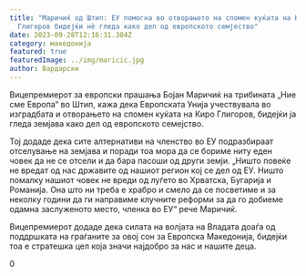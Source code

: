 ```yaml
---
title: "Маричиќ од Штип: ЕУ помогна во отворањето на спомен куќата на Киро
  Глигоров бидејќи нѐ гледа како дел од европското семјество"
date: 2023-09-28T12:16:31.304Z
category: македонија
featured: true
featuredImage: ../img/maricic.jpg
author: Вардарски
---
```

<!--StartFragment-->

Вицепремиерот за европски прашања Бојан Маричиќ на трибината „Ние сме Европа“ во Штип, кажа дека Европската Унија учествувала во изградбата и отворањето на спомен куќата на Киро Глигоров, бидејќи ја гледа земјава како дел од европското семејство.

Тој додаде дека сите алтернативи на членство во ЕУ подразбираат отселување на земјава и поради тоа мора да се бориме ниту еден човек да не се отсели и да бара пасоши од други земји. „Ништо повеќе не вредат од нас државите од нашиот регион кој се дел од ЕУ. Ништо помалку нашиот човек не вреди од луѓето во Хрватска, Бугарија и Романија. Она што ни треба е храбро и смело да се посветиме и за неколку години да ги направиме клучните реформи за да го добиеме одамна заслуженото место, членка во ЕУ“ рече Маричиќ.

Вицепремиерот додаде дека силата на волјата на Владата доаѓа од поддршката на граѓаните за овој сон за Европска Македонија, бидејќи тоа е стратешка цел која значи најдобро за нас и нашите деца.

0[](https://fokus.mk/marichik-od-shtip-eu-pomogna-vo-otvoraneto-na-spomen-kukata-na-kiro-gligorov-bidejki-n-gleda-kako-del-od-evropskoto-semjestvo/# "Like") [](https://www.facebook.com/sharer/sharer.php?u=https://fokus.mk/marichik-od-shtip-eu-pomogna-vo-otvoraneto-na-spomen-kukata-na-kiro-gligorov-bidejki-n-gleda-kako-del-od-evropskoto-semjestvo/)[](https://twitter.com/intent/tweet?text=Check%20out%20this%20article:%20%D0%9C%D0%B0%D1%80%D0%B8%D1%87%D0%B8%D1%9C%20%D0%BE%D0%B4%20%D0%A8%D1%82%D0%B8%D0%BF%3A%20%D0%95%D0%A3%20%D0%BF%D0%BE%D0%BC%D0%BE%D0%B3%D0%BD%D0%B0%20%D0%B2%D0%BE%20%D0%BE%D1%82%D0%B2%D0%BE%D1%80%D0%B0%D1%9A%D0%B5%D1%82%D0%BE%20%D0%BD%D0%B0%20%D1%81%D0%BF%D0%BE%D0%BC%D0%B5%D0%BD%20%D0%BA%D1%83%D1%9C%D0%B0%D1%82%D0%B0%20%D0%BD%D0%B0%20%D0%9A%D0%B8%D1%80%D0%BE%20%D0%93%D0%BB%D0%B8%D0%B3%D0%BE%D1%80%D0%BE%D0%B2%20%D0%B1%D0%B8%D0%B4%D0%B5%D1%98%D1%9C%D0%B8%20%D0%BD%D1%90%20%D0%B3%D0%BB%D0%B5%D0%B4%D0%B0%20%D0%BA%D0%B0%D0%BA%D0%BE%20%D0%B4%D0%B5%D0%BB%20%D0%BE%D0%B4%20%D0%B5%D0%B2%D1%80%D0%BE%D0%BF%D1%81%D0%BA%D0%BE%D1%82%D0%BE%20%D1%81%D0%B5%D0%BC%D1%98%D0%B5%D1%81%D1%82%D0%B2%D0%BE%20-%20https://fokus.mk/marichik-od-shtip-eu-pomogna-vo-otvoraneto-na-spomen-kukata-na-kiro-gligorov-bidejki-n-gleda-kako-del-od-evropskoto-semjestvo/)[](https://www.pinterest.com/pin/create/button/?url=https%3A%2F%2Ffokus.mk%2Fmarichik-od-shtip-eu-pomogna-vo-otvoraneto-na-spomen-kukata-na-kiro-gligorov-bidejki-n-gleda-kako-del-od-evropskoto-semjestvo%2F&media=https%3A%2F%2Ffokus.mk%2Fwp-content%2Fuploads%2F2023%2F03%2FBojan-Maricik.jpg&description=%D0%9C%D0%B0%D1%80%D0%B8%D1%87%D0%B8%D1%9C+%D0%BE%D0%B4+%D0%A8%D1%82%D0%B8%D0%BF%3A+%D0%95%D0%A3+%D0%BF%D0%BE%D0%BC%D0%BE%D0%B3%D0%BD%D0%B0+%D0%B2%D0%BE+%D0%BE%D1%82%D0%B2%D0%BE%D1%80%D0%B0%D1%9A%D0%B5%D1%82%D0%BE+%D0%BD%D0%B0+%D1%81%D0%BF%D0%BE%D0%BC%D0%B5%D0%BD+%D0%BA%D1%83%D1%9C%D0%B0%D1%82%D0%B0+%D0%BD%D0%B0+%D0%9A%D0%B8%D1%80%D0%BE+%D0%93%D0%BB%D0%B8%D0%B3%D0%BE%D1%80%D0%BE%D0%B2+%D0%B1%D0%B8%D0%B4%D0%B5%D1%98%D1%9C%D0%B8+%D0%BD%D1%90+%D0%B3%D0%BB%D0%B5%D0%B4%D0%B0+%D0%BA%D0%B0%D0%BA%D0%BE+%D0%B4%D0%B5%D0%BB+%D0%BE%D0%B4+%D0%B5%D0%B2%D1%80%D0%BE%D0%BF%D1%81%D0%BA%D0%BE%D1%82%D0%BE+%D1%81%D0%B5%D0%BC%D1%98%D0%B5%D1%81%D1%82%D0%B2%D0%BE)[](mailto:?subject=%D0%9C%D0%B0%D1%80%D0%B8%D1%87%D0%B8%D1%9C%20%D0%BE%D0%B4%20%D0%A8%D1%82%D0%B8%D0%BF:%20%D0%95%D0%A3%20%D0%BF%D0%BE%D0%BC%D0%BE%D0%B3%D0%BD%D0%B0%20%D0%B2%D0%BE%20%D0%BE%D1%82%D0%B2%D0%BE%D1%80%D0%B0%D1%9A%D0%B5%D1%82%D0%BE%20%D0%BD%D0%B0%20%D1%81%D0%BF%D0%BE%D0%BC%D0%B5%D0%BD%20%D0%BA%D1%83%D1%9C%D0%B0%D1%82%D0%B0%20%D0%BD%D0%B0%20%D0%9A%D0%B8%D1%80%D0%BE%20%D0%93%D0%BB%D0%B8%D0%B3%D0%BE%D1%80%D0%BE%D0%B2%20%D0%B1%D0%B8%D0%B4%D0%B5%D1%98%D1%9C%D0%B8%20%D0%BD%D1%90%20%D0%B3%D0%BB%D0%B5%D0%B4%D0%B0%20%D0%BA%D0%B0%D0%BA%D0%BE%20%D0%B4%D0%B5%D0%BB%20%D0%BE%D0%B4%20%D0%B5%D0%B2%D1%80%D0%BE%D0%BF%D1%81%D0%BA%D0%BE%D1%82%D0%BE%20%D1%81%D0%B5%D0%BC%D1%98%D0%B5%D1%81%D1%82%D0%B2%D0%BE&BODY=https://fokus.mk/marichik-od-shtip-eu-pomogna-vo-otvoraneto-na-spomen-kukata-na-kiro-gligorov-bidejki-n-gleda-kako-del-od-evropskoto-semjestvo/)

<!--EndFragment-->